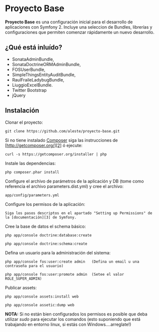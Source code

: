 Proyecto Base
========================

**Proyecto Base** es una configuración inicial para el desarrollo de aplicaciones con Symfony 2. Incluye una seleccion de Bundles, librerías y configuraciones que permiten comenzar rápidamente un nuevo desarrollo.

¿Qué está inluído?
------------------

  - SonataAdminBundle,
  - SonataDoctrineORMAdminBundle,
  - FOSUserBundle,
  - SimpleThingsEntityAuditBundle,
  - RaulFraileLadybugBundle,
  - LiuggioExcelBundle.
  - Twitter Bootstrap 
  - jQuery

Instalación
-----------

  Clonar el proyecto:

    git clone https://github.com/aleste/proyecto-base.git

  Si no tiene instalado [Composer][1] siga las instrucciones de [http://getcomposer.org/][2] ó ejecute:
  
    curl -s https://getcomposer.org/installer | php  

  Instale las dependencias:

    php composer.phar install

  Configure el archivo de parámetros de la aplicación y DB (tome como referencia el archivo parameters.dist.yml) y cree el archivo:

    app/config/parameters.yml

  Configure los permisos de la aplicación: 

    Siga los pasos descriptos en el apartado "Setting up Permissions" de la [documentación][3] de Symfony.

  Cree la base de datos el schema básico:

    php app/console doctrine:database:create

    php app/console doctrine:schema:create

  Defina un usuario para la administración del sistema:

    php app/console fos:user:create admin   (Defina un email u una contraseña para el usuario)

    php app/console fos:user:promote admin  (Setee el valor ROLE_SUPER_ADMIN)

  Publicar assets:

    php app/console assets:install web    

    php app/console assetic:dump web

**NOTA:** Si no están bien configurados los permisos es posible que deba utilizar *sudo* para ejecutar los comandos (esto suponiendo que está trabajando en entorno linux, si estás con Windows....arreglate!)

[1]:  http://getcomposer.org/
[2]:  http://getcomposer.org/
[3]:  http://symfony.com/doc/current/book/installation.html